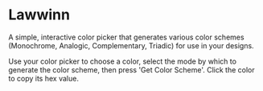 # Lawwinn
 A simple, interactive color picker that generates various color schemes (Monochrome, Analogic, Complementary, Triadic) for use in your designs.

Use your color picker to choose a color, select the mode by which to generate the color scheme, then press 'Get Color Scheme'. Click the color to copy its hex value.
